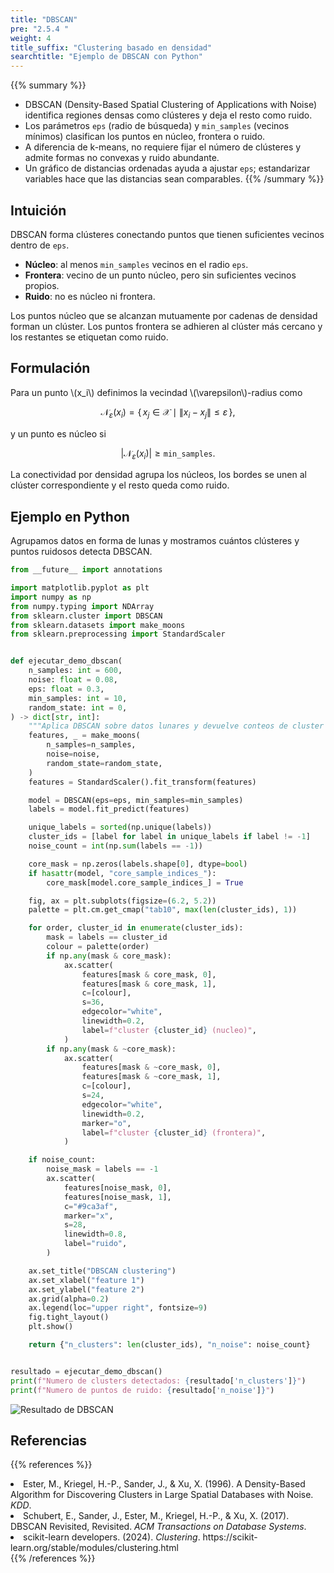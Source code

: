 ```yaml
---
title: "DBSCAN"
pre: "2.5.4 "
weight: 4
title_suffix: "Clustering basado en densidad"
searchtitle: "Ejemplo de DBSCAN con Python"
---
```


{{% summary %}}
- DBSCAN (Density-Based Spatial Clustering of Applications with Noise) identifica regiones densas como clústeres y deja el resto como ruido.
- Los parámetros `eps` (radio de búsqueda) y `min_samples` (vecinos mínimos) clasifican los puntos en núcleo, frontera o ruido.
- A diferencia de k-means, no requiere fijar el número de clústeres y admite formas no convexas y ruido abundante.
- Un gráfico de distancias ordenadas ayuda a ajustar `eps`; estandarizar variables hace que las distancias sean comparables.
{{% /summary %}}

## Intuición
DBSCAN forma clústeres conectando puntos que tienen suficientes vecinos dentro de `eps`.

- **Núcleo**: al menos `min_samples` vecinos en el radio `eps`.
- **Frontera**: vecino de un punto núcleo, pero sin suficientes vecinos propios.
- **Ruido**: no es núcleo ni frontera.

Los puntos núcleo que se alcanzan mutuamente por cadenas de densidad forman un clúster. Los puntos frontera se adhieren al clúster más cercano y los restantes se etiquetan como ruido.

## Formulación
Para un punto \\(x_i\\) definimos la vecindad \\(\varepsilon\\)-radius como

$$
\mathcal{N}_\varepsilon(x_i) = \{\, x_j \in \mathcal{X} \mid \lVert x_i - x_j \rVert \le \varepsilon \,\},
$$

y un punto es núcleo si

$$
|\mathcal{N}_\varepsilon(x_i)| \ge \texttt{min\_samples}.
$$

La conectividad por densidad agrupa los núcleos, los bordes se unen al clúster correspondiente y el resto queda como ruido.

## Ejemplo en Python
Agrupamos datos en forma de lunas y mostramos cuántos clústeres y puntos ruidosos detecta DBSCAN.

```python
from __future__ import annotations

import matplotlib.pyplot as plt
import numpy as np
from numpy.typing import NDArray
from sklearn.cluster import DBSCAN
from sklearn.datasets import make_moons
from sklearn.preprocessing import StandardScaler


def ejecutar_demo_dbscan(
    n_samples: int = 600,
    noise: float = 0.08,
    eps: float = 0.3,
    min_samples: int = 10,
    random_state: int = 0,
) -> dict[str, int]:
    """Aplica DBSCAN sobre datos lunares y devuelve conteos de cluster y ruido."""
    features, _ = make_moons(
        n_samples=n_samples,
        noise=noise,
        random_state=random_state,
    )
    features = StandardScaler().fit_transform(features)

    model = DBSCAN(eps=eps, min_samples=min_samples)
    labels = model.fit_predict(features)

    unique_labels = sorted(np.unique(labels))
    cluster_ids = [label for label in unique_labels if label != -1]
    noise_count = int(np.sum(labels == -1))

    core_mask = np.zeros(labels.shape[0], dtype=bool)
    if hasattr(model, "core_sample_indices_"):
        core_mask[model.core_sample_indices_] = True

    fig, ax = plt.subplots(figsize=(6.2, 5.2))
    palette = plt.cm.get_cmap("tab10", max(len(cluster_ids), 1))

    for order, cluster_id in enumerate(cluster_ids):
        mask = labels == cluster_id
        colour = palette(order)
        if np.any(mask & core_mask):
            ax.scatter(
                features[mask & core_mask, 0],
                features[mask & core_mask, 1],
                c=[colour],
                s=36,
                edgecolor="white",
                linewidth=0.2,
                label=f"cluster {cluster_id} (nucleo)",
            )
        if np.any(mask & ~core_mask):
            ax.scatter(
                features[mask & ~core_mask, 0],
                features[mask & ~core_mask, 1],
                c=[colour],
                s=24,
                edgecolor="white",
                linewidth=0.2,
                marker="o",
                label=f"cluster {cluster_id} (frontera)",
            )

    if noise_count:
        noise_mask = labels == -1
        ax.scatter(
            features[noise_mask, 0],
            features[noise_mask, 1],
            c="#9ca3af",
            marker="x",
            s=28,
            linewidth=0.8,
            label="ruido",
        )

    ax.set_title("DBSCAN clustering")
    ax.set_xlabel("feature 1")
    ax.set_ylabel("feature 2")
    ax.grid(alpha=0.2)
    ax.legend(loc="upper right", fontsize=9)
    fig.tight_layout()
    plt.show()

    return {"n_clusters": len(cluster_ids), "n_noise": noise_count}


resultado = ejecutar_demo_dbscan()
print(f"Numero de clusters detectados: {resultado['n_clusters']}")
print(f"Numero de puntos de ruido: {resultado['n_noise']}")
```


![Resultado de DBSCAN](/images/basic/clustering/dbscan_block01_es.png)

## Referencias
{{% references %}}
<li>Ester, M., Kriegel, H.-P., Sander, J., &amp; Xu, X. (1996). A Density-Based Algorithm for Discovering Clusters in Large Spatial Databases with Noise. <i>KDD</i>.</li>
<li>Schubert, E., Sander, J., Ester, M., Kriegel, H.-P., &amp; Xu, X. (2017). DBSCAN Revisited, Revisited. <i>ACM Transactions on Database Systems</i>.</li>
<li>scikit-learn developers. (2024). <i>Clustering</i>. https://scikit-learn.org/stable/modules/clustering.html</li>
{{% /references %}}
